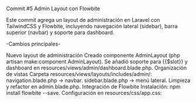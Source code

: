 Commit #5
Admin Layout con Flowbite

Este commit agrega un layout de administración en Laravel con TailwindCSS y Flowbite, incluyendo navegación lateral (sidebar), barra superior (navbar) y soporte para dashboard.

-Cambios principales-

Nuevo layout de administración
Creado componente AdminLayout (php artisan make:component AdminLayout).
Se añadió soporte para {{$slot}} y dashboard en resources/views/admin/dashboard.blade.php.
Organización de vistas
Carpeta resources/views/layouts/includes/admin/:
navigation.blade.php → navbar.
sidebar.blade.php → menú lateral.
Limpieza y refactor en admin.blade.php.
Integración de Flowbite
Instalación: npm install flowbite --save.
Configuración en resources/css/app.css:
